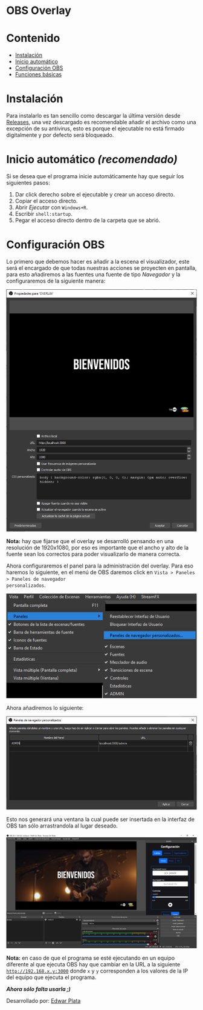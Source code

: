 # **OBS Overlay**

# Contenido
- [Instalación](#instalacion)
- [Inicio automático](#inicio_automatico)
- [Configuración OBS](#configuracion_OBS)
- [Funciones básicas]()

# <a name="instalacion"></a> Instalación
Para instalarlo es tan sencillo como descargar la última versión desde [Releases](https://github.com/0ces/iglesia-overlay/releases), una vez descargado es recomendable añadir el archivo como una excepción de su antivirus, esto es porque el ejecutable no está firmado digitalmente y por defecto será bloqueado.

# <a name="inicio_automatico"></a> Inicio automático *(recomendado)*
Si se desea que el programa inicie automáticamente  hay que seguir los siguientes pasos:


1. Dar click derecho sobre el ejecutable y crear un acceso directo.
2. Copiar el acceso directo.
3. Abrir *Ejecutar* con <code>Windows+R</code>.
4. Escribir <code>shell:startup</code>.
5. Pegar el acceso directo dentro de la carpeta que se abrió.

# <a name="configuracion_OBS"></a> Configuración OBS

Lo primero que debemos hacer es añadir a la escena el visualizador, este será el encargado de que todas nuestras acciones se proyecten en pantalla, para esto añadiremos a las fuentes una fuente de tipo *Navegador* y la configuraremos de la siguiente manera:

![Configuración fuente](/docs/images/conf-fuente.png "Configuración fuente")

**Nota:** hay que fijarse que el overlay se desarrolló pensando en una resolución de 1920x1080, por eso es importante que el ancho y alto de la fuente sean los correctos para poder visualizarlo de manera correcta.

Ahora configuraremos el panel para la administración del overlay. Para eso haremos lo siguiente, en el menú de OBS daremos click en <code>Vista > Paneles > Paneles de navegador personalizados</code>.

![Añadir panel](/docs/images/panel-1.png "Añadir panel")

Ahora añadiremos lo siguiente:

![Añadir panel](/docs/images/panel-2.png "Añadir panel")

Esto nos generará una ventana la cual puede ser insertada en la interfaz de OBS tan sólo arrastrandola al lugar deseado.

![Interfaz final](/docs/images/final.png "Interfaz final")

**Nota:** en caso de que el programa se esté ejecutando en un equipo diferente al que ejecuta OBS hay que cambiar en la URL a la siguiente <code>http://192.168.x.y:3000</code> donde <code>x</code> y <code>y</code> corresponden a los valores de la IP del equipo que ejecuta el programa.

___Ahora sólo falta usarla ;)___

Desarrollado por: [Edwar Plata](https://github.com/0ces)
